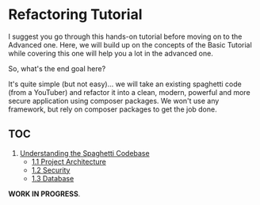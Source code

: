 # Refactoring Tutorial

I suggest you go through this hands-on tutorial before moving on to the Advanced one. Here, we will build up on the concepts of the Basic Tutorial while covering this one will help you a lot in the advanced one.

So, what's the end goal here?

It's quite simple (but not easy)... we will take an existing spaghetti code (from a YouTuber) and refactor it into a clean, modern, powerful and more secure application using composer packages. We won't use any framework, but rely on composer packages to get the job done.

## TOC

1. [Understanding the Spaghetti Codebase](./1-understanding-spaghetti-codebase/)
    - [1.1 Project Architecture](./1-understanding-spaghetti-codebase/1-project-architecture.md)
    - [1.2 Security](./1-understanding-spaghetti-codebase/2-security.md)
    - [1.3 Database](./1-understanding-spaghetti-codebase/3-database.md)

**WORK IN PROGRESS**.
